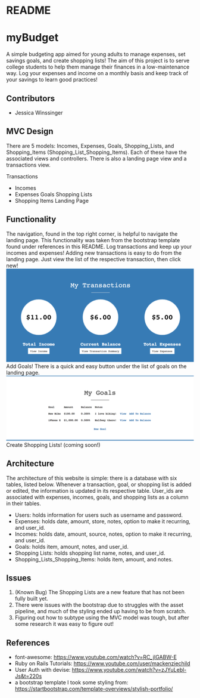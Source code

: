 # README

# myBudget
A simple budgeting app aimed for young adults to manage expenses, set savings goals, and create shopping lists! The aim of this project is to serve college students to help them manage their finances in a low-maintenance way. Log your expenses and income on a monthly basis and keep track of your savings to learn good practices!

## Contributors
* Jessica Winssinger

## MVC Design
There are 5 models: Incomes, Expenses, Goals, Shopping_Lists, and Shopping_Items (Shopping_List_Shopping_Items). Each of these have the associated views and controllers. There is also a landing page view and a transactions view.

Transactions
* Incomes
* Expenses
Goals
Shopping Lists
* Shopping Items
Landing Page


## Functionality
The navigation, found in the top right corner, is helpful to navigate the landing page. This functionality was taken from the bootstrap template found under references in this README.
Log transactions and keep up your incomes and expenses! Adding new transactions is easy to do from the landing page. Just view the list of the respective transaction, then click new!
![transactions](https://github.com/jesswinssinger/myBudget/blob/master/app/assets/images/Screen%20Shot%202017-09-25%20at%2002.09.14.png)
Add Goals! There is a quick and easy button under the list of goals on the landing page.
![alt tag](https://github.com/jesswinssinger/myBudget/blob/master/app/assets/images/Screen%20Shot%202017-09-25%20at%2002.09.06.png)
Create Shopping Lists!
(coming soon!)

## Architecture
The architecture of this website is simple: there is a database with six tables, listed below. Whenever a transaction, goal, or shopping list is added or edited, the information is updated in its respective table. User_ids are associated with expenses, incomes, goals, and shopping lists as a column in their tables.

* Users: holds information for users such as username and password. 
* Expenses: holds date, amount, store, notes, option to make it recurring, and user_id.
* Incomes: holds date, amount, source, notes, option to make it recurring, and user_id.
* Goals: holds item, amount, notes, and user_id.
* Shopping Lists: holds shopping list name, notes, and user_id.
* Shopping_Lists_Shopping_Items: holds item, amount, and notes.

## Issues
1. (Known Bug) The Shopping Lists are a new feature that has not been fully built yet.
2. There were issues with the bootstrap due to struggles with the asset pipeline, and much of the styling ended up having to be from scratch.
3. Figuring out how to subtype using the MVC model was tough, but after some research it was easy to figure out!

## References
* font-awesome: https://www.youtube.com/watch?v=RC_jIGABW-E
* Ruby on Rails Tutorials: https://www.youtube.com/user/mackenziechild
* User Auth with devise: https://www.youtube.com/watch?v=zJYuLebl-Js&t=220s
* a bootstrap template I took some styling from: https://startbootstrap.com/template-overviews/stylish-portfolio/
